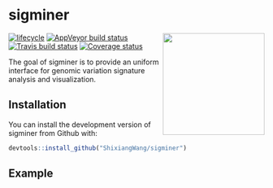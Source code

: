 
<!-- README.md is generated from README.Rmd. Please edit that file -->
sigminer
========

<img src="https://github.com/ShixiangWang/sigminer/blob/master/inst/figures/sigminer.png" height="200" align="right" />

[![lifecycle](https://img.shields.io/badge/lifecycle-maturing-blue.svg)](https://www.tidyverse.org/lifecycle/#maturing) [![AppVeyor build status](https://ci.appveyor.com/api/projects/status/github/ShixiangWang/sigminer?branch=master&svg=true)](https://ci.appveyor.com/project/ShixiangWang/sigminer) [![Travis build status](https://travis-ci.org/ShixiangWang/sigminer.svg?branch=master)](https://travis-ci.org/ShixiangWang/sigminer) [![Coverage status](https://codecov.io/gh/ShixiangWang/sigminer/branch/master/graph/badge.svg)](https://codecov.io/github/ShixiangWang/sigminer?branch=master)

The goal of sigminer is to provide an uniform interface for genomic variation signature analysis and visualization.

Installation
------------

You can install the development version of sigminer from Github with:

``` r
devtools::install_github("ShixiangWang/sigminer")
```

Example
-------
